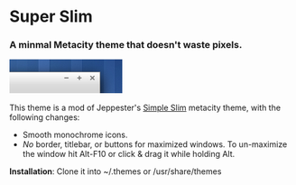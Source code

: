 # Super Slim

### A minmal Metacity theme that doesn't waste pixels.

![preview](https://github.com/ajashton/Super-Slim/raw/master/preview.png)

This theme is a mod of Jeppester's [Simple Slim][1] metacity theme, with the following changes:

- Smooth monochrome icons.
- *No* border, titlebar, or buttons for maximized windows. To un-maximize the window hit Alt-F10 or click & drag it while holding Alt.

**Installation**: Clone it into ~/.themes or /usr/share/themes

[1]: http://gnome-look.org/content/show.php/Simple-Slim?content=68772
